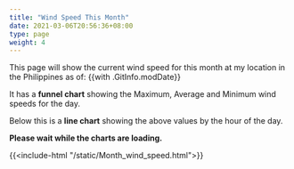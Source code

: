 ```yaml
---
title: "Wind Speed This Month"
date: 2021-03-06T20:56:36+08:00
type: page
weight: 4
---
```


This page will show the current wind speed for this month at my location in the Philippines as of: {{with .GitInfo.modDate}}

It has a **funnel chart** showing the Maximum, Average and Minimum wind speeds for the day.

Below this is a **line chart** showing the above values by the hour of the day.

**Please wait while the charts are loading.**

{{<include-html "/static/Month_wind_speed.html">}}
